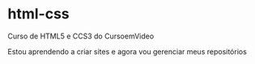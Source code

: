 # html-css
 Curso de HTML5 e CCS3 do CursoemVideo

Estou aprendendo a criar sites e agora vou gerenciar meus repositórios 